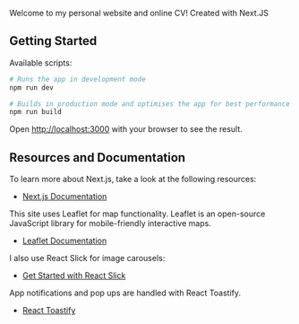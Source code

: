 Welcome to my personal website and online CV! Created with Next.JS

## Getting Started

Available scripts:

```bash
# Runs the app in development mode
npm run dev

# Builds in production mode and optimises the app for best performance
npm run build
```

Open [http://localhost:3000](http://localhost:3000) with your browser to see the result.

## Resources and Documentation

To learn more about Next.js, take a look at the following resources:
- [Next.js Documentation](https://nextjs.org/docs)

This site uses Leaflet for map functionality. Leaflet is an open-source JavaScript library for mobile-friendly interactive maps.
- [Leaflet Documentation](https://leafletjs.com/)

I also use React Slick for image carousels: 
- [Get Started with React Slick](https://react-slick.neostack.com/docs/get-started)

App notifications and pop ups are handled with React Toastify.
- [React Toastify](https://www.npmjs.com/package/react-toastify)